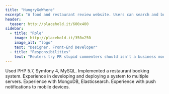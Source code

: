 ```yaml
---
title: "HungryGoWhere"
excerpt: "A food and restaurant review website. Users can search and book restaurants in Singapore, Malaysia."
header:
  teaser: http://placehold.it/600x400
sidebar:
  - title: "Role"
    image: http://placehold.it/350x250
    image_alt: "logo"
    text: "Designer, Front-End Developer"
  - title: "Responsibilities"
    text: "Reuters try PR stupid commenters should isn't a business model"
---
```


Used PHP 5.7, Symfony 4, MySQL.
Implemented a restaurant booking system.
Experience in developing and deploying a system to  multiple servers.
Experience with MongoDB, Elasticsearch.
Experience with push notifications to mobile devices.